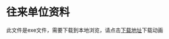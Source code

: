 # 往来单位资料

此文件是exe文件，需要下载到本地浏览，请点击[下载地址](http://resource.3cwdb.com/kailong-donghua/%E5%9F%BA%E6%9C%AC%E8%B5%84%E6%96%99_%E5%BE%80%E6%9D%A5%E5%8D%95%E4%BD%8D.exe)下载动画

